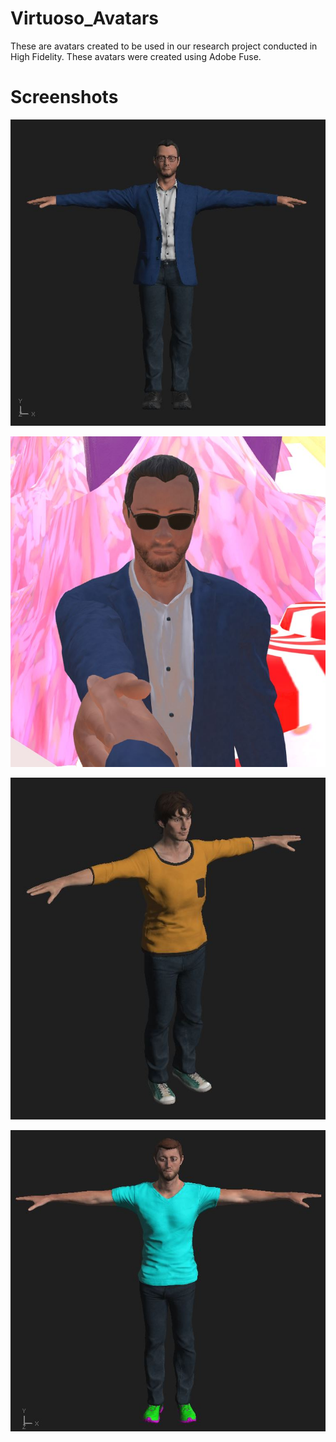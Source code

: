 # Virtuoso_Avatars


These are avatars created to be used in our research project conducted in High Fidelity. These avatars were created using Adobe Fuse.

# Screenshots
![Screenshot](/drS_1.JPG)

![Screenshot](/drS_hifi.JPG)

![Screenshot](/noah.JPG)

![Screenshot](/heath.JPG)
